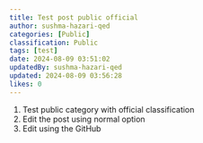 ```yaml
---
title: Test post public official
author: sushma-hazari-qed
categories: [Public]
classification: Public
tags: [test]
date: 2024-08-09 03:51:02 
updatedBy: sushma-hazari-qed
updated: 2024-08-09 03:56:28 
likes: 0
---
```


1. Test public category with official classification
2. Edit the post using normal option
3. Edit using the GitHub
